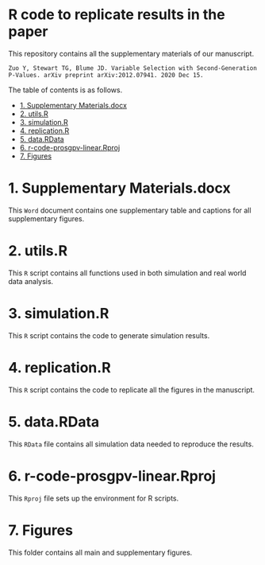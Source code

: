 R code to replicate results in the paper
========================

This repository contains all the supplementary materials of our manuscript. 

	Zuo Y, Stewart TG, Blume JD. Variable Selection with Second-Generation P-Values. arXiv preprint arXiv:2012.07941. 2020 Dec 15.

The table of contents is as follows.  

- [1. Supplementary Materials.docx](#1-supplementary-materialsdocx)
- [2. utils.R](#1-utilsr)
- [3. simulation.R](#3-simulationr)
- [4. replication.R](#4-replicationr)
- [5. data.RData](#5-datardata)
- [6. r-code-prosgpv-linear.Rproj](#6-r-code-prosgpv-linearrproj)
- [7. Figures](#7-figures)
	

# 1. Supplementary Materials.docx

This `Word` document contains one supplementary table and captions for all supplementary figures.

# 2. utils.R

This `R` script contains all functions used in both simulation and real world data analysis.  

# 3. simulation.R

This `R` script contains the code to generate simulation results.  

# 4. replication.R

This `R` script contains the code to replicate all the figures in the manuscript.  

# 5. data.RData

This `RData` file contains all simulation data needed to reproduce the results.  

# 6. r-code-prosgpv-linear.Rproj

This `Rproj` file sets up the environment for R scripts.  

# 7. Figures

This folder contains all main and supplementary figures.



